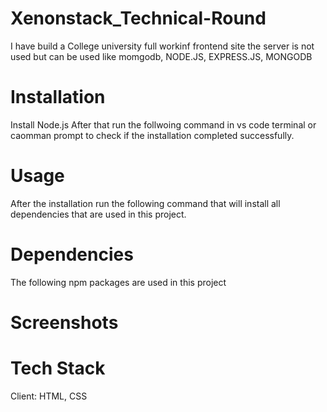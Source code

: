 # Xenonstack_Technical-Round
I have build a College university full workinf frontend site the server is not used but can be used like momgodb, NODE.JS, EXPRESS.JS, MONGODB

# Installation
Install Node.js After that run the follwoing command in vs code terminal or caomman prompt to check if the installation completed successfully.

# Usage
After the installation run the following command that will install all dependencies that are used in this project.

# Dependencies
The following npm packages are used in this project

# Screenshots


# Tech Stack
Client: HTML, CSS

